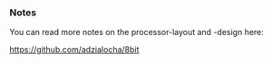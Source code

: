 ### Notes

You can read more notes on the processor-layout and -design here:

https://github.com/adzialocha/8bit
